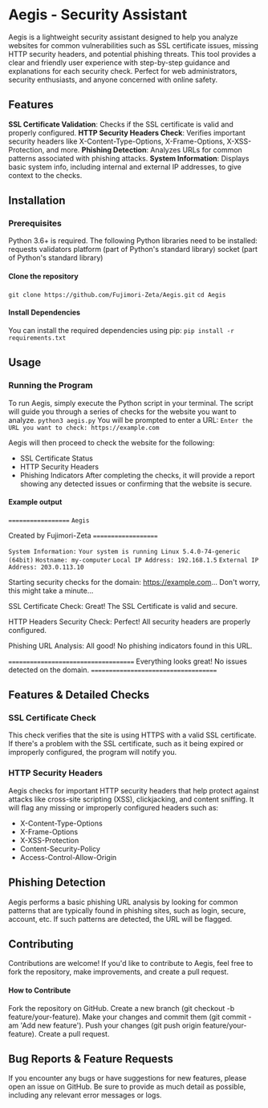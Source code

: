 # Aegis - Security Assistant
Aegis is a lightweight security assistant designed to help you analyze websites for common vulnerabilities such as SSL certificate issues, missing HTTP security headers, and potential phishing threats. This tool provides a clear and friendly user experience with step-by-step guidance and explanations for each security check. Perfect for web administrators, security enthusiasts, and anyone concerned with online safety.

## Features
**SSL Certificate Validation**: Checks if the SSL certificate is valid and properly configured.
**HTTP Security Headers Check**: Verifies important security headers like X-Content-Type-Options, X-Frame-Options, X-XSS-Protection, and more.
**Phishing Detection**: Analyzes URLs for common patterns associated with phishing attacks.
**System Information**: Displays basic system info, including internal and external IP addresses, to give context to the checks.


## Installation 
### Prerequisites
Python 3.6+ is required.
The following Python libraries need to be installed:
requests
validators
platform (part of Python's standard library)
socket (part of Python's standard library)

#### Clone the repository
`git clone https://github.com/Fujimori-Zeta/Aegis.git`
`cd Aegis`
#### Install Dependencies
You can install the required dependencies using pip:
`pip install -r requirements.txt`


## Usage

### Running the Program
To run Aegis, simply execute the Python script in your terminal. The script will guide you through a series of checks for the website you want to analyze.
`python3 aegis.py`
You will be prompted to enter a URL:
`Enter the URL you want to check: https://example.com`

Aegis will then proceed to check the website for the following:
- SSL Certificate Status
- HTTP Security Headers
- Phishing Indicators
After completing the checks, it will provide a report showing any detected issues or confirming that the website is secure.
#### Example output

`=================`
       `Aegis`       
  
   Created by Fujimori-Zeta
`==================`

`System Information:` 
`Your system is running Linux 5.4.0-74-generic (64bit)`
`Hostname: my-computer`
`Local IP Address: 192.168.1.5`
`External IP Address: 203.0.113.10`

Starting security checks for the domain: https://example.com...
Don't worry, this might take a minute...

SSL Certificate Check:
Great! The SSL Certificate is valid and secure.

HTTP Headers Security Check:
Perfect! All security headers are properly configured.

Phishing URL Analysis:
All good! No phishing indicators found in this URL.

`===================================`
Everything looks great! No issues detected on the domain.
`===================================`

## Features & Detailed Checks
### SSL Certificate Check
This check verifies that the site is using HTTPS with a valid SSL certificate. If there's a problem with the SSL certificate, such as it being expired or improperly configured, the program will notify you.

### HTTP Security Headers
Aegis checks for important HTTP security headers that help protect against attacks like cross-site scripting (XSS), clickjacking, and content sniffing. It will flag any missing or improperly configured headers such as:

- X-Content-Type-Options
- X-Frame-Options
- X-XSS-Protection
- Content-Security-Policy
- Access-Control-Allow-Origin

## Phishing Detection
Aegis performs a basic phishing URL analysis by looking for common patterns that are typically found in phishing sites, such as login, secure, account, etc. If such patterns are detected, the URL will be flagged.


## Contributing
Contributions are welcome! If you'd like to contribute to Aegis, feel free to fork the repository, make improvements, and create a pull request.

#### How to Contribute
Fork the repository on GitHub.
Create a new branch (git checkout -b feature/your-feature).
Make your changes and commit them (git commit -am 'Add new feature').
Push your changes (git push origin feature/your-feature).
Create a pull request.

## Bug Reports & Feature Requests
If you encounter any bugs or have suggestions for new features, please open an issue on GitHub. Be sure to provide as much detail as possible, including any relevant error messages or logs.

